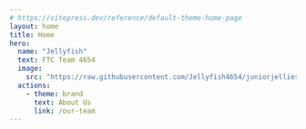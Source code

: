 ```yaml
---
# https://vitepress.dev/reference/default-theme-home-page
layout: home
title: Home
hero:
  name: "Jellyfish"
  text: FTC Team 4654
  image:
    src: "https://raw.githubusercontent.com/Jellyfish4654/juniorjellies/main/docs/assets/logo.png"
  actions:
    - theme: brand
      text: About Us
      link: /our-team
---
```


